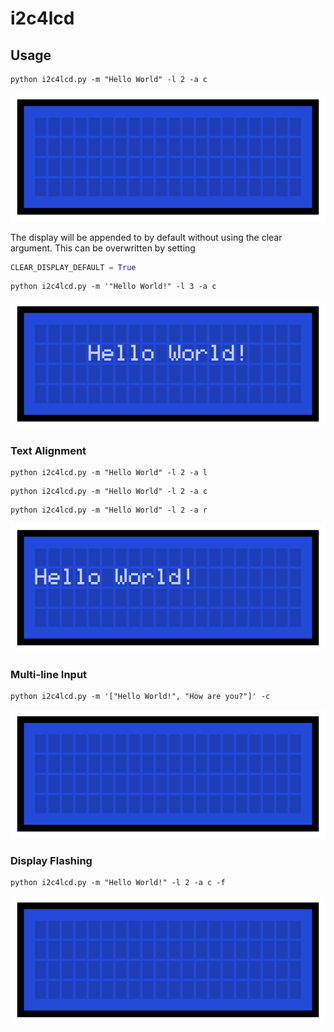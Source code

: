 # i2c4lcd

## Usage


```
python i2c4lcd.py -m "Hello World" -l 2 -a c
```
![](/images/print_single_clear.gif)


The display will be appended to by default without using the clear argument. This can be overwritten by setting
```python
CLEAR_DISPLAY_DEFAULT = True
```

```
python i2c4lcd.py -m '"Hello World!" -l 3 -a c
```
![](/images/print_dontclear.gif)


### Text Alignment

```
python i2c4lcd.py -m "Hello World" -l 2 -a l
```
```
python i2c4lcd.py -m "Hello World" -l 2 -a c
```
```
python i2c4lcd.py -m "Hello World" -l 2 -a r
```
![](/images/print_alignment.gif)


### Multi-line Input

```
python i2c4lcd.py -m '["Hello World!", "How are you?"]' -c
```
![](/images/print_multiple.gif)


### Display Flashing

```
python i2c4lcd.py -m "Hello World!" -l 2 -a c -f
```
![](/images/print_flash.gif)


